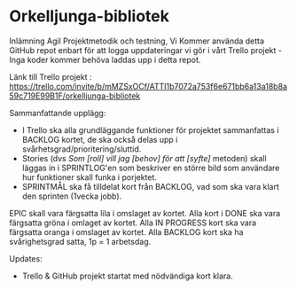 # Orkelljunga-bibliotek


Inlämning Agil Projektmetodik och testning,
Vi Kommer använda detta GitHub repot enbart för att logga uppdateringar vi gör i vårt Trello projekt - Inga koder kommer behöva laddas upp i detta repot.


Länk till Trello projekt : https://trello.com/invite/b/mMZSxOCf/ATTI1b7072a753f6e671bb6a13a18b8a59c719E99B1F/orkelljunga-bibliotek


Sammanfattande upplägg:

- I Trello ska alla grundläggande funktioner för projektet sammanfattas i BACKLOG kortet, de ska också delas upp i svårhetsgrad/prioritering/sluttid.
- Stories (dvs *Som [roll] vill jag [behov] för att [syfte]* metoden)
skall läggas in i SPRINTLOG'en som beskriver en större bild som användare hur funktioner skall funka i porjektet.
- SPRINTMÅL ska få tilldelat kort från BACKLOG, vad som ska vara klart den sprinten (1vecka jobb).

EPIC skall vara färgsatta lila i omslaget av kortet.
Alla kort i DONE ska vara färgsatta gröna i omlaget av kortet.
Alla IN PROGRESS kort ska vara färgsatta oranga i omslaget av kortet.
Alla BACKLOG kort ska ha svårighetsgrad satta, 1p = 1 arbetsdag.




Updates:

- Trello & GitHub projekt startat med nödvändiga kort klara.
